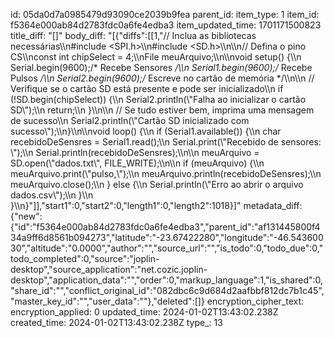id: 05da0d7a0985479d93090ce2039b9fea
parent_id: 
item_type: 1
item_id: f5364e000ab84d2783fdc0a6fe4edba3
item_updated_time: 1701171500823
title_diff: "[]"
body_diff: "[{\"diffs\":[[1,\"// Inclua as bibliotecas necessárias\\\n#include <SPI.h>\\\n#include <SD.h>\\\n\\\n// Defina o pino CS\\\nconst int chipSelect = 4;\\\nFile meuArquivo;\\\n\\\nvoid setup() {\\\n  Serial.begin(9600);/* Recebe Sensores */\\\n  Serial1.begin(9600);/* Recebe Pulsos */\\\n  Serial2.begin(9600);/* Escreve no cartão de memória */\\\n\\\n  // Verifique se o cartão SD está presente e pode ser inicializado\\\n  if (!SD.begin(chipSelect)) {\\\n    Serial2.println(\\\"Falha ao inicializar o cartão SD\\\");\\\n    return;\\\n  }\\\n\\\n  // Se tudo estiver bem, imprima uma mensagem de sucesso\\\n  Serial2.println(\\\"Cartão SD inicializado com sucesso\\\");\\\n}\\\n\\\nvoid loop() {\\\n  if (Serial1.available()) {\\\n    char recebidoDeSensres = Serial1.read();\\\n    Serial.print(\\\"Recebido de sensores: \\\");\\\n    Serial.println(recebidoDeSensres);\\\n\\\n    meuArquivo = SD.open(\\\"dados.txt\\\", FILE_WRITE);\\\n\\\n    if (meuArquivo) {\\\n      meuArquivo.print(\\\"pulso,\\\");\\\n      meuArquivo.println(recebidoDeSensres);\\\n      meuArquivo.close();\\\n    } else {\\\n      Serial.println(\\\"Erro ao abrir o arquivo dados.csv\\\");\\\n    }\\\n  }\\\n}\"]],\"start1\":0,\"start2\":0,\"length1\":0,\"length2\":1018}]"
metadata_diff: {"new":{"id":"f5364e000ab84d2783fdc0a6fe4edba3","parent_id":"af131445800f434a9ff6d8561b094273","latitude":"-23.67422280","longitude":"-46.54360030","altitude":"0.0000","author":"","source_url":"","is_todo":0,"todo_due":0,"todo_completed":0,"source":"joplin-desktop","source_application":"net.cozic.joplin-desktop","application_data":"","order":0,"markup_language":1,"is_shared":0,"share_id":"","conflict_original_id":"082dbc6c9d684d2aafbbf812dc7b1c45","master_key_id":"","user_data":""},"deleted":[]}
encryption_cipher_text: 
encryption_applied: 0
updated_time: 2024-01-02T13:43:02.238Z
created_time: 2024-01-02T13:43:02.238Z
type_: 13
